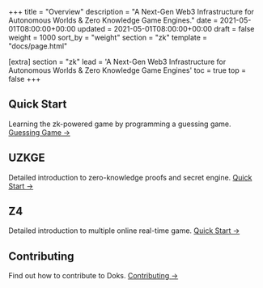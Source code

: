 +++
title = "Overview"
description = "A Next-Gen Web3 Infrastructure for Autonomous Worlds & Zero Knowledge Game Engines."
date = 2021-05-01T08:00:00+00:00
updated = 2021-05-01T08:00:00+00:00
draft = false
weight = 1000
sort_by = "weight"
section = "zk"
template = "docs/page.html"

[extra]
section = "zk"
lead = 'A Next-Gen Web3 Infrastructure for Autonomous Worlds & Zero Knowledge Game Engines'
toc = true
top = false
+++

## Quick Start
Learning the zk-powered game by programming a guessing game. [Guessing Game →](../guessing-game)

## UZKGE
Detailed introduction to zero-knowledge proofs and secret engine. [Quick Start →](../../uzkge/overview)

## Z4
Detailed introduction to multiple online real-time game. [Quick Start →](../../z4/overview)

## Contributing
Find out how to contribute to Doks. [Contributing →](../../contributing/how-to-contribute)
